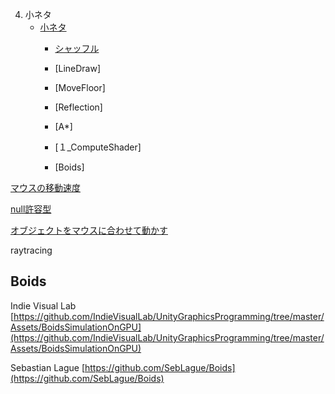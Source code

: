 4. 小ネタ
   - [小ネタ](Sample9/sample9.md)
     + [シャッフル](#シャッフル)
     + [LineDraw]
     + [MoveFloor]
     + [Reflection]
     + [A*]

     + [１_ComputeShader]



     + [Boids]

     
[マウスの移動速度](MouseSpeed.md)


[null許容型](NullAllowTypeTest.md)


[オブジェクトをマウスに合わせて動かす](ObjectCatch)


raytracing






##

## Boids

Indie Visual Lab     
     [https://github.com/IndieVisualLab/UnityGraphicsProgramming/tree/master/Assets/BoidsSimulationOnGPU](https://github.com/IndieVisualLab/UnityGraphicsProgramming/tree/master/Assets/BoidsSimulationOnGPU)  



Sebastian Lague
     [https://github.com/SebLague/Boids](https://github.com/SebLague/Boids)



